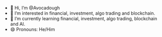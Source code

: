 - 👋 Hi, I’m @Avocadough
- 👀 I’m interested in financial, investment, algo trading and blockchain.
- 🌱 I’m currently learning financial, investment, algo trading, blockchain and AI.
- 😄 Pronouns: He/Him
